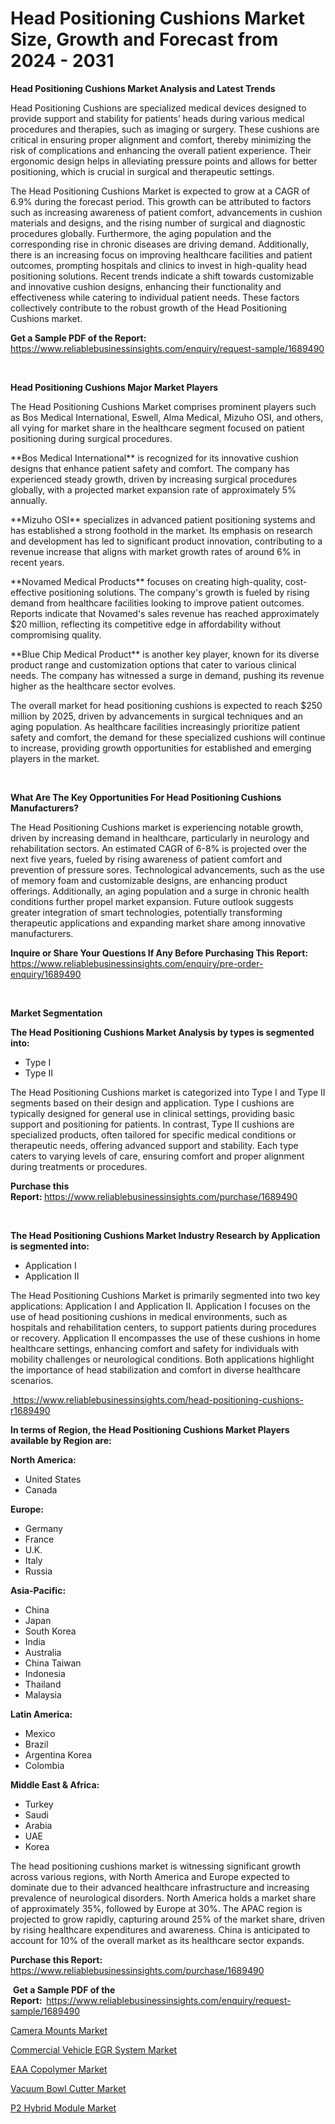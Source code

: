 <p><h1>Head Positioning Cushions Market Size, Growth and Forecast from 2024 - 2031</h1></p><p><strong>Head Positioning Cushions Market Analysis and Latest Trends</strong></p>
<p><p>Head Positioning Cushions are specialized medical devices designed to provide support and stability for patients’ heads during various medical procedures and therapies, such as imaging or surgery. These cushions are critical in ensuring proper alignment and comfort, thereby minimizing the risk of complications and enhancing the overall patient experience. Their ergonomic design helps in alleviating pressure points and allows for better positioning, which is crucial in surgical and therapeutic settings.</p><p>The Head Positioning Cushions Market is expected to grow at a CAGR of 6.9% during the forecast period. This growth can be attributed to factors such as increasing awareness of patient comfort, advancements in cushion materials and designs, and the rising number of surgical and diagnostic procedures globally. Furthermore, the aging population and the corresponding rise in chronic diseases are driving demand. Additionally, there is an increasing focus on improving healthcare facilities and patient outcomes, prompting hospitals and clinics to invest in high-quality head positioning solutions. Recent trends indicate a shift towards customizable and innovative cushion designs, enhancing their functionality and effectiveness while catering to individual patient needs. These factors collectively contribute to the robust growth of the Head Positioning Cushions market.</p></p>
<p><strong>Get a Sample PDF of the Report:&nbsp;</strong> <a href="https://www.reliablebusinessinsights.com/enquiry/request-sample/1689490?utm_campaign=1554&utm_medium=2&utm_source=Github&utm_content=ia&utm_term=19102024&utm_id=head-positioning-cushions">https://www.reliablebusinessinsights.com/enquiry/request-sample/1689490</a></p>
<p>&nbsp;</p>
<p><strong>Head Positioning Cushions Major Market Players</strong></p>
<p><p>The Head Positioning Cushions Market comprises prominent players such as Bos Medical International, Eswell, Alma Medical, Mizuho OSI, and others, all vying for market share in the healthcare segment focused on patient positioning during surgical procedures.</p><p>**Bos Medical International** is recognized for its innovative cushion designs that enhance patient safety and comfort. The company has experienced steady growth, driven by increasing surgical procedures globally, with a projected market expansion rate of approximately 5% annually.</p><p>**Mizuho OSI** specializes in advanced patient positioning systems and has established a strong foothold in the market. Its emphasis on research and development has led to significant product innovation, contributing to a revenue increase that aligns with market growth rates of around 6% in recent years.</p><p>**Novamed Medical Products** focuses on creating high-quality, cost-effective positioning solutions. The company's growth is fueled by rising demand from healthcare facilities looking to improve patient outcomes. Reports indicate that Novamed's sales revenue has reached approximately $20 million, reflecting its competitive edge in affordability without compromising quality.</p><p>**Blue Chip Medical Product** is another key player, known for its diverse product range and customization options that cater to various clinical needs. The company has witnessed a surge in demand, pushing its revenue higher as the healthcare sector evolves.</p><p>The overall market for head positioning cushions is expected to reach $250 million by 2025, driven by advancements in surgical techniques and an aging population. As healthcare facilities increasingly prioritize patient safety and comfort, the demand for these specialized cushions will continue to increase, providing growth opportunities for established and emerging players in the market.</p></p>
<p>&nbsp;</p>
<p><strong>What Are The Key Opportunities For Head Positioning Cushions Manufacturers?</strong></p>
<p><p>The Head Positioning Cushions market is experiencing notable growth, driven by increasing demand in healthcare, particularly in neurology and rehabilitation sectors. An estimated CAGR of 6-8% is projected over the next five years, fueled by rising awareness of patient comfort and prevention of pressure sores. Technological advancements, such as the use of memory foam and customizable designs, are enhancing product offerings. Additionally, an aging population and a surge in chronic health conditions further propel market expansion. Future outlook suggests greater integration of smart technologies, potentially transforming therapeutic applications and expanding market share among innovative manufacturers.</p></p>
<p><strong>Inquire or Share Your Questions If Any Before Purchasing This Report:</strong> <a href="https://www.reliablebusinessinsights.com/enquiry/pre-order-enquiry/1689490?utm_campaign=1554&utm_medium=2&utm_source=Github&utm_content=ia&utm_term=19102024&utm_id=head-positioning-cushions">https://www.reliablebusinessinsights.com/enquiry/pre-order-enquiry/1689490</a></p>
<p>&nbsp;</p>
<p><strong>Market Segmentation</strong></p>
<p><strong>The Head Positioning Cushions Market Analysis by types is segmented into:</strong></p>
<p><ul><li>Type I</li><li>Type II</li></ul></p>
<p><p>The Head Positioning Cushions market is categorized into Type I and Type II segments based on their design and application. Type I cushions are typically designed for general use in clinical settings, providing basic support and positioning for patients. In contrast, Type II cushions are specialized products, often tailored for specific medical conditions or therapeutic needs, offering advanced support and stability. Each type caters to varying levels of care, ensuring comfort and proper alignment during treatments or procedures.</p></p>
<p><strong>Purchase this Report:&nbsp;</strong><a href="https://www.reliablebusinessinsights.com/purchase/1689490?utm_campaign=1554&utm_medium=2&utm_source=Github&utm_content=ia&utm_term=19102024&utm_id=head-positioning-cushions">https://www.reliablebusinessinsights.com/purchase/1689490</a></p>
<p>&nbsp;</p>
<p><strong>The Head Positioning Cushions Market Industry Research by Application is segmented into:</strong></p>
<p><ul><li>Application I</li><li>Application II</li></ul></p>
<p><p>The Head Positioning Cushions Market is primarily segmented into two key applications: Application I and Application II. Application I focuses on the use of head positioning cushions in medical environments, such as hospitals and rehabilitation centers, to support patients during procedures or recovery. Application II encompasses the use of these cushions in home healthcare settings, enhancing comfort and safety for individuals with mobility challenges or neurological conditions. Both applications highlight the importance of head stabilization and comfort in diverse healthcare scenarios.</p></p>
<p><a href="https://www.reliablebusinessinsights.com/head-positioning-cushions-r1689490?utm_campaign=1554&utm_medium=2&utm_source=Github&utm_content=ia&utm_term=19102024&utm_id=head-positioning-cushions">&nbsp;https://www.reliablebusinessinsights.com/head-positioning-cushions-r1689490</a></p>
<p><strong>In terms of Region, the Head Positioning Cushions Market Players available by Region are:</strong></p>
<p>
    <p> <strong> North America: </strong>
        <ul>
            <li>United States</li>
            <li>Canada</li>
        </ul>
        </p> 
    <p> <strong> Europe: </strong>
        <ul>
            <li>Germany</li>
            <li>France</li>
            <li>U.K.</li>
            <li>Italy</li>
            <li>Russia</li>
        </ul>
        </p> 
    <p> <strong> Asia-Pacific: </strong>
        <ul>
            <li>China</li>
            <li>Japan</li>
            <li>South Korea</li>
            <li>India</li>
            <li>Australia</li>
            <li>China Taiwan</li>
            <li>Indonesia</li>
            <li>Thailand</li>
            <li>Malaysia</li>
        </ul>
        </p> 
    <p> <strong> Latin America: </strong>
        <ul>
            <li>Mexico</li>
            <li>Brazil</li>
            <li>Argentina Korea</li>
            <li>Colombia</li>
        </ul>
        </p> 
    <p> <strong> Middle East & Africa: </strong>
        <ul>
            <li>Turkey</li>
            <li>Saudi</li>
            <li>Arabia</li>
            <li>UAE</li>
            <li>Korea</li>
        </ul>
    </p>
    </p>
<p><p>The head positioning cushions market is witnessing significant growth across various regions, with North America and Europe expected to dominate due to their advanced healthcare infrastructure and increasing prevalence of neurological disorders. North America holds a market share of approximately 35%, followed by Europe at 30%. The APAC region is projected to grow rapidly, capturing around 25% of the market share, driven by rising healthcare expenditures and awareness. China is anticipated to account for 10% of the overall market as its healthcare sector expands.</p></p>
<p><strong>Purchase this Report: </strong><a href="https://www.reliablebusinessinsights.com/purchase/1689490?utm_campaign=1554&utm_medium=2&utm_source=Github&utm_content=ia&utm_term=19102024&utm_id=head-positioning-cushions">https://www.reliablebusinessinsights.com/purchase/1689490</a></p>
<p>&nbsp;<strong>Get a Sample PDF of the Report:&nbsp;&nbsp;</strong><a href="https://www.reliablebusinessinsights.com/enquiry/request-sample/1689490?utm_campaign=1554&utm_medium=2&utm_source=Github&utm_content=ia&utm_term=19102024&utm_id=head-positioning-cushions">https://www.reliablebusinessinsights.com/enquiry/request-sample/1689490</a></p>
<p><strong></strong></p>
<p><p><a href="https://www.linkedin.com/pulse/camera-mounts-market-outlook-complete-industry-analysis-4iice?utm_campaign=1554&utm_medium=2&utm_source=Github&utm_content=ia&utm_term=19102024&utm_id=head-positioning-cushions">Camera Mounts Market</a></p><p><a href="https://github.com/c0mxahyman/Market-Research-Report-List-1/blob/main/commercial-vehicle-egr-system-market.md?utm_campaign=1554&utm_medium=2&utm_source=Github&utm_content=ia&utm_term=19102024&utm_id=head-positioning-cushions">Commercial Vehicle EGR System Market</a></p><p><a href="https://medium.com/@sowdenhslioui4/eaa-copolymer-market-strategic-insights-product-evolution-and-market-segmentation-in-the-eaa-14693bd5606e?utm_campaign=1554&utm_medium=2&utm_source=Github&utm_content=ia&utm_term=19102024&utm_id=head-positioning-cushions">EAA Copolymer Market</a></p><p><a href="https://issuu.com/reportprime-2/docs/vacuum-bowl-cutter-market-size-2030_ffd6f520df1f48?utm_campaign=1554&utm_medium=2&utm_source=Github&utm_content=ia&utm_term=19102024&utm_id=head-positioning-cushions">Vacuum Bowl Cutter Market</a></p><p><a href="https://github.com/denishaucarn/Market-Research-Report-List-1/blob/main/p2-hybrid-module-market.md?utm_campaign=1554&utm_medium=2&utm_source=Github&utm_content=ia&utm_term=19102024&utm_id=head-positioning-cushions">P2 Hybrid Module Market</a></p></p>